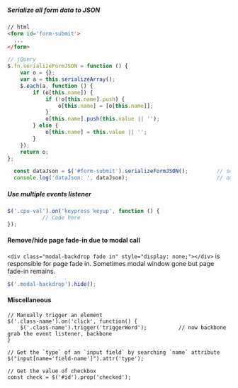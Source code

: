 ##### Serialize all form data to JSON
```html
// html
<form id='form-submit'>
  ...
</form>
```
```javascript
// jQuery
$.fn.serializeFormJSON = function () {
    var o = {};
    var a = this.serializeArray();
    $.each(a, function () {
        if (o[this.name]) {
            if (!o[this.name].push) {
                o[this.name] = [o[this.name]];
            }
            o[this.name].push(this.value || '');
        } else {
            o[this.name] = this.value || '';
        }
    });
    return o;
};

  const dataJson = $('#form-submit').serializeFormJSON();         // serialize all data to JSON
  console.log('dataJson: ', dataJson);                            // output
```
##### Use multiple events listener
```javascript
$('.cpu-val').on('keypress keyup', function () {
           // Code here
});
```

#### Remove/hide page fade-in due to modal call
`<div class="modal-backdrop fade in" style="display: none;"></div>` is responsible for page fade in. Sometimes modal window gone but
page fade-in remains.
```js
$('.modal-backdrop').hide();
```

#### Miscellaneous
```
// Manually trigger an element
$('.class-name').on('click', function() {
    $('.class-name').trigger('triggerWord');          // now backbone grab the event listener, backbone  
} 

// Get the `type` of an `input field` by searching `name` attribute
$("input[name='field-name']").attr('type'); 

// Get the value of checkbox
const check = $('#id').prop('checked');
```